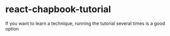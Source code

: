 # react-chapbook-tutorial
If you want to learn a technique, running the tutorial several times is a good option
